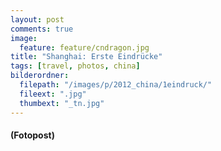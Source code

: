 ```yaml
---
layout: post
comments: true
image: 
  feature: feature/cndragon.jpg
title: "Shanghai: Erste Eindrücke"
tags: [travel, photos, china]
bilderordner:
  filepath: "/images/p/2012_china/1eindruck/"
  fileext: ".jpg"
  thumbext: "_tn.jpg"
---
```


#### (Fotopost)
